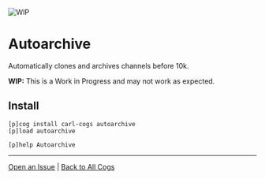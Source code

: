 ![WIP](https://img.shields.io/badge/tag-WIP-orange?logo=git&logoColor=white)
# Autoarchive

Automatically clones and archives channels before 10k.

**WIP:** This is a Work in Progress and may not work as expected.

## Install

```text
[p]cog install carl-cogs autoarchive
[p]load autoarchive

[p]help Autoarchive
```

---
[Open an Issue](https://github.com/smashedr/carl-cogs/issues/new?title=Autoarchive) |
[Back to All Cogs](../README.md#public-cogs)
